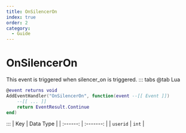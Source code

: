 ```yaml
---
title: OnSilencerOn
index: true
order: 2
category:
  - Guide
---
```


# OnSilencerOn
This event is triggered when silencer_on is triggered.
::: tabs
@tab Lua
```lua
@event returns void
AddEventHandler("OnSilencerOn", function(event --[[ Event ]])
    --[[ ... ]]
    return EventResult.Continue
end)
```

:::
|    Key   | Data Type |
| :------: | :-------: |
| `userid` |   `int`   |